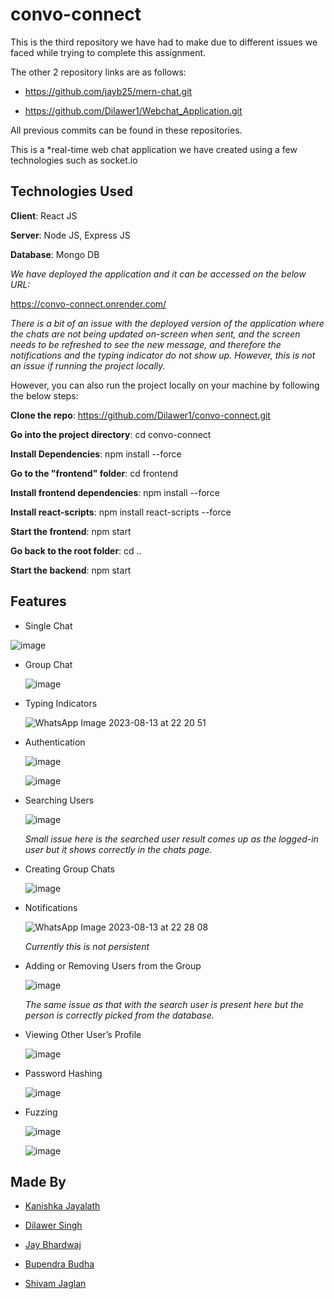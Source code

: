 # convo-connect

This is the third repository we have had to make due to different issues we faced while trying to complete this assignment.

The other 2 repository links are as follows:

  - https://github.com/jayb25/mern-chat.git
 
  - https://github.com/Dilawer1/Webchat_Application.git

All previous commits can be found in these repositories.

This is a *real-time web chat application we have created using a few technologies such as socket.io

## Technologies Used
__Client__: React JS

__Server__: Node JS, Express JS

__Database__: Mongo DB

*We have deployed the application and it can be accessed on the below URL:*

https://convo-connect.onrender.com/

*There is a bit of an issue with the deployed version of the application where the chats are not being updated on-screen when sent, and the screen needs to be refreshed to see the new message, and therefore the notifications and the typing indicator do not show up. However, this is not an issue if running the project locally.*

However, you can also run the project locally on your machine by following the below steps:

__Clone the repo__: https://github.com/Dilawer1/convo-connect.git

__Go into the project directory__: cd convo-connect 

__Install Dependencies__: npm install --force

__Go to the "frontend" folder__: cd frontend

__Install frontend dependencies__: npm install --force

__Install react-scripts__: npm install react-scripts --force

__Start the frontend__: npm start

__Go back to the root folder__: cd ..

__Start the backend__: npm start

## Features

+ Single Chat

![image](https://github.com/Dilawer1/convo-connect/assets/38422700/4cd28c3f-814e-4578-ac8b-c0769dd35335)

+ Group Chat

  ![image](https://github.com/Dilawer1/convo-connect/assets/38422700/443bb8e7-5bba-4f4d-adcd-5e2f94dc41fa)

+ Typing Indicators

  ![WhatsApp Image 2023-08-13 at 22 20 51](https://github.com/Dilawer1/convo-connect/assets/38422700/b242014a-b7b2-4c06-bc3e-cd554edf8ab5)


+ Authentication

  ![image](https://github.com/Dilawer1/convo-connect/assets/38422700/98da1aec-3268-4cbb-b90f-95b22c75e374)

  ![image](https://github.com/Dilawer1/convo-connect/assets/38422700/14be24c3-b8c1-4860-92e9-d5dbbc9418f3)


+ Searching Users

  ![image](https://github.com/Dilawer1/convo-connect/assets/38422700/3e83915b-33f2-4010-8a57-fbc8559f2e20)

  *Small issue here is the searched user result comes up as the logged-in user but it shows correctly in the chats page.*

+ Creating Group Chats

  ![image](https://github.com/Dilawer1/convo-connect/assets/38422700/5df2e86f-34a5-4f1e-9970-eeaadf2a61ef)

+ Notifications

  ![WhatsApp Image 2023-08-13 at 22 28 08](https://github.com/Dilawer1/convo-connect/assets/38422700/d7a2ce1d-7964-4233-8c3d-d83717c26505)

  *Currently this is not persistent*

+ Adding or Removing Users from the Group

  ![image](https://github.com/Dilawer1/convo-connect/assets/38422700/9b56cc71-8b5d-4de8-82d4-65165a1eee23)

  *The same issue as that with the search user is present here but the person is correctly picked from the database.*

+ Viewing Other User’s Profile

  ![image](https://github.com/Dilawer1/convo-connect/assets/38422700/1ed0a1ef-2765-4f7a-a9ba-ac46c5fae567)

+ Password Hashing

  ![image](https://github.com/Dilawer1/convo-connect/assets/38422700/d23ab62d-71e9-4647-ada1-2d3ae5d922f5)

+ Fuzzing

  ![image](https://github.com/Dilawer1/convo-connect/assets/38422700/feed1d44-0e2d-4269-aa16-fb2c9aa07e65)

  ![image](https://github.com/Dilawer1/convo-connect/assets/38422700/0954243f-cdc9-4237-95a8-8fbc995801cd)
  

## Made By

* [Kanishka Jayalath](https://github.com/Rocket-Kay)

* [Dilawer Singh](https://github.com/Dilawer1)

* [Jay Bhardwaj](https://github.com/jayb25)

* [Bupendra Budha](https://github.com/curiousboey)

* [Shivam Jaglan](https://github.com/Sshhiivam)


